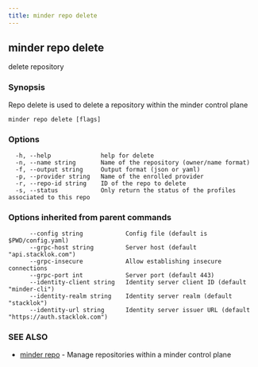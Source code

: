 ```yaml
---
title: minder repo delete
---
```

## minder repo delete

delete repository

### Synopsis

Repo delete is used to delete a repository within the minder control plane

```
minder repo delete [flags]
```

### Options

```
  -h, --help              help for delete
  -n, --name string       Name of the repository (owner/name format)
  -f, --output string     Output format (json or yaml)
  -p, --provider string   Name of the enrolled provider
  -r, --repo-id string    ID of the repo to delete
  -s, --status            Only return the status of the profiles associated to this repo
```

### Options inherited from parent commands

```
      --config string            Config file (default is $PWD/config.yaml)
      --grpc-host string         Server host (default "api.stacklok.com")
      --grpc-insecure            Allow establishing insecure connections
      --grpc-port int            Server port (default 443)
      --identity-client string   Identity server client ID (default "minder-cli")
      --identity-realm string    Identity server realm (default "stacklok")
      --identity-url string      Identity server issuer URL (default "https://auth.stacklok.com")
```

### SEE ALSO

* [minder repo](minder_repo.md)	 - Manage repositories within a minder control plane

